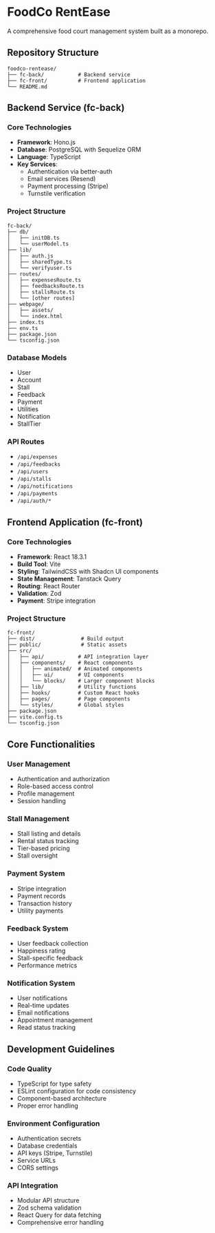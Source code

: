 # FoodCo RentEase

A comprehensive food court management system built as a monorepo.

## Repository Structure

```plaintext
foodco-rentease/
├── fc-back/           # Backend service
├── fc-front/          # Frontend application
└── README.md
```

## Backend Service (fc-back)

### Core Technologies

- **Framework**: Hono.js
- **Database**: PostgreSQL with Sequelize ORM
- **Language**: TypeScript
- **Key Services**:
  - Authentication via better-auth
  - Email services (Resend)
  - Payment processing (Stripe)
  - Turnstile verification

### Project Structure

```plaintext
fc-back/
├── db/
│   ├── initDB.ts
│   └── userModel.ts
├── lib/
│   ├── auth.js
│   ├── sharedType.ts
│   └── verifyuser.ts
├── routes/
│   ├── expensesRoute.ts
│   ├── feedbacksRoute.ts
│   ├── stallsRoute.ts
│   └── [other routes]
├── webpage/
│   ├── assets/
│   └── index.html
├── index.ts
├── env.ts
├── package.json
└── tsconfig.json
```

### Database Models

- User
- Account
- Stall
- Feedback
- Payment
- Utilities
- Notification
- StallTier

### API Routes

- `/api/expenses`
- `/api/feedbacks`
- `/api/users`
- `/api/stalls`
- `/api/notifications`
- `/api/payments`
- `/api/auth/*`

## Frontend Application (fc-front)

### Core Technologies

- **Framework**: React 18.3.1
- **Build Tool**: Vite
- **Styling**: TailwindCSS with Shadcn UI components
- **State Management**: Tanstack Query
- **Routing**: React Router
- **Validation**: Zod
- **Payment**: Stripe integration

### Project Structure

```plaintext
fc-front/
├── dist/               # Build output
├── public/             # Static assets
├── src/
│   ├── api/           # API integration layer
│   ├── components/    # React components
│   │   ├── animated/  # Animated components
│   │   ├── ui/        # UI components
│   │   └── blocks/    # Larger component blocks
│   ├── lib/           # Utility functions
│   ├── hooks/         # Custom React hooks
│   ├── pages/         # Page components
│   └── styles/        # Global styles
├── package.json
├── vite.config.ts
└── tsconfig.json
```

## Core Functionalities

### User Management

- Authentication and authorization
- Role-based access control
- Profile management
- Session handling

### Stall Management

- Stall listing and details
- Rental status tracking
- Tier-based pricing
- Stall oversight

### Payment System

- Stripe integration
- Payment records
- Transaction history
- Utility payments

### Feedback System

- User feedback collection
- Happiness rating
- Stall-specific feedback
- Performance metrics

### Notification System

- User notifications
- Real-time updates
- Email notifications
- Appointment management
- Read status tracking

## Development Guidelines

### Code Quality

- TypeScript for type safety
- ESLint configuration for code consistency
- Component-based architecture
- Proper error handling

### Environment Configuration

- Authentication secrets
- Database credentials
- API keys (Stripe, Turnstile)
- Service URLs
- CORS settings

### API Integration

- Modular API structure
- Zod schema validation
- React Query for data fetching
- Comprehensive error handling
